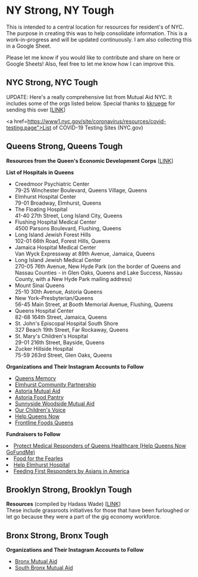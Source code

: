 <h1>NY Strong, NY Tough</h1>

This is intended to a central location for resources for resident's of NYC.
The purpose in creating this was to help consolidate information. This is a work-in-progress and will be updated continuously. 
I am also collecting this in a Google Sheet.

Please let me know if you would like to contribute and share on here or Google Sheets! Also, feel free to let me know how I can improve this.

<h2>NYC Strong, NYC Tough</h2>
UPDATE: Here's a really comprehensive list from Mutual Aid NYC. It includes some of the orgs listed below. Special thanks to <a href="https://github.com/kkruege">kkruege</a> for sending this over [<a href="https://sites.google.com/view/nyc-covid19/home">LINK</a>]

<a href=https://www1.nyc.gov/site/coronavirus/resources/covid-testing.page">List of COVID-19 Testing Sites (NYC.gov)</a>

<h2>Queens Strong, Queens Tough</h2>

<b>Resources from the Queen's Economic Development Corps</b>
[<a href="https://docs.google.com/spreadsheets/d/1IWJgkPggjWJHG7Q6ATqsz3eF3YE-cUM3owJUYEMTwbU/edit#gid=0">LINK</a>]

<b>List of Hospitals in Queens</b>
<ul>
<li>Creedmoor Psychiatric Center	<br> 79-25 Winchester Boulevard, Queens Village, Queens</br></li>
<li>Elmhurst Hospital Center	 <br> 79-01 Broadway, Elmhurst, Queens</br></li>
<li>The Floating Hospital	 <br> 41-40 27th Street, Long Island City, Queens</br></li>
<li>Flushing Hospital Medical Center	 <br> 4500 Parsons Boulevard, Flushing, Queens</br></li>
<li>Long Island Jewish Forest Hills	<br>  102-01 66th Road, Forest Hills, Queens</br></li>
<li>Jamaica Hospital Medical Center	<br>  Van Wyck Expressway at 89th Avenue, Jamaica, Queens</br></li>
<li>Long Island Jewish Medical Center	<br>  270-05 76th Avenue, New Hyde Park (on the border of Queens and Nassau Counties - in Glen Oaks, Queens and Lake Success, Nassau County, with a New Hyde Park mailing address)</br></li>
<li>Mount Sinai Queens	<br>  25-10 30th Avenue, Astoria Queens</br></li>
<li>New York–Presbyterian/Queens	<br>  56-45 Main Street, at Booth Memorial Avenue, Flushing, Queens</br></li>
<li>Queens Hospital Center	<br>  82-68 164th Street, Jamaica, Queens</br></li>
<li>St. John's Episcopal Hospital South Shore	<br>  327 Beach 19th Street, Far Rockaway, Queens</br></li>
<li>St. Mary's Children's Hospital	<br>  29-01 216th Street, Bayside, Queens</br></li>
<li>Zucker Hillside Hospital	<br>  75-59 263rd Street, Glen Oaks, Queens</br></li>
</ul>

<b>Organizations and Their Instagram Accounts to Follow</b>

<ul>
  <li><a href="https://www.instagram.com/queensmemory/">Queens Memory</a></li>
   <li><a href="https://www.instagram.com/elmhurstcommunitypartnership/">Elmhurst Community Partnership</a></li>
   <li><a href="https://www.instagram.com/astoria_mutual_aid/">Astoria Mutual Aid</a></li>
   <li><a href="https://www.instagram.com/astoriafoodpantry/">Astoria Food Pantry</a></li>
   <li><a href="https://www.instagram.com/sunnysidewoodside_mutualaid">Sunnyside Woodside Mutual Aid</a></li>
   <li><a href="https://www.instagram.com/ourchildrensvoice_queensny">Our Children's Voice</a></li>
  <li><a href="https://www.instagram.com/helpqueensnow/">Help Queens Now</a></li>
   <li><a href="https://www.instagram.com/frontlinefoodsqueens/">Frontline Foods Queens</a></li>
</ul>

<b>Fundraisers to Follow</b> 
  <li><a href="https://www.gofundme.com/f/dnuzf-a-cause-i-care-about-needs-help">Protect Medical Responders of Queens Healthcare (Help Queens Now GoFundMe)</a></li>
   <li><a href="https://www.gofundme.com/f/food-for-the-fearless">Food for the Fearles</a></li>
   <li><a href="https://www.gofundme.com/f/help-elmhurst-hospital-in-queens-ny">Help Elmhurst Hospital</a></li>
 <li><a href="https://www.gofundme.com/f/vwqbga-aia-feeds-first-responders">Feeding First Responders by Asians in America</a></li>

<h2>Brooklyn Strong, Brooklyn Tough</h2>

<b>Resources</b> (compiled by Hadass Wade) [<a href="https://docs.google.com/document/d/12E7FWGdkOguHPmL6iEcYZezPrdFE-nA6V_zB21RmBVg/edit">LINK</a>]<br>
These include grassroots initiatives for those that have been furloughed or let go because they were a part of the gig economy workforce.</br>

<h2>Bronx Strong, Bronx Tough</h2>

<b>Organizations and Their Instagram Accounts to Follow</b>

<ul>
  <li><a href="https://instagram.com/bxmutualaidnetwork">Bronx Mutual Aid</a></li>
   <li><a href="https://instagram.com/southbronxmutualaid">South Bronx Mutual Aid</a></li>
</ul>


